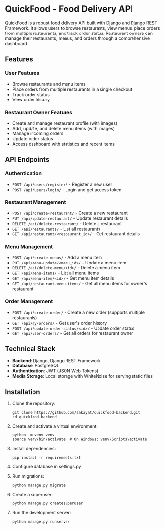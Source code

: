 # QuickFood - Food Delivery API

QuickFood is a robust food delivery API built with Django and Django REST Framework. It allows users to browse restaurants, view menus, place orders from multiple restaurants, and track order status. Restaurant owners can manage their restaurants, menus, and orders through a comprehensive dashboard.

## Features

### User Features
- Browse restaurants and menu items
- Place orders from multiple restaurants in a single checkout
- Track order status
- View order history

### Restaurant Owner Features
- Create and manage restaurant profile (with images)
- Add, update, and delete menu items (with images)
- Manage incoming orders
- Update order status
- Access dashboard with statistics and recent items

## API Endpoints

### Authentication
- `POST /api/users/register/` - Register a new user
- `POST /api/users/login/` - Login and get access token

### Restaurant Management
- `POST /api/create-restaurant/` - Create a new restaurant
- `PUT /api/update-restaurant/` - Update restaurant details
- `DELETE /api/delete-restaurant/` - Delete a restaurant
- `GET /api/restaurants/` - List all restaurants
- `GET /api/restaurant/<restaurant_id>/` - Get restaurant details

### Menu Management
- `POST /api/create-menus/` - Add a menu item
- `PUT /api/menu-update/<menu_id>/` - Update a menu item
- `DELETE /api/delete-menu/<id>/` - Delete a menu item
- `GET /api/menu-items/` - List all menu items
- `GET /api/menu-item/<id>/` - Get menu item details
- `GET /api/restaurant-menu-items/` - Get all menu items for owner's restaurant

### Order Management
- `POST /api/create-order/` - Create a new order (supports multiple restaurants)
- `GET /api/my-orders/` - Get user's order history
- `POST /api/update-order-status/<id>/` - Update order status
- `GET /api/user-orders/` - Get all orders for restaurant owner


## Technical Stack

- **Backend**: Django, Django REST Framework
- **Database**: PostgreSQL
- **Authentication**: JWT (JSON Web Tokens)
- **Media Storage**: Local storage with WhiteNoise for serving static files

## Installation

1. Clone the repository:
   ```
   git clone https://github.com/sakayat/quickfood-backend.git
   cd quickfood-backend
   ```

2. Create and activate a virtual environment:
   ```
   python -m venv venv
   source venv/bin/activate  # On Windows: venv\Scripts\activate
   ```

3. Install dependencies:
   ```
   pip install -r requirements.txt
   ```

4. Configure database in settings.py

5. Run migrations:
   ```
   python manage.py migrate
   ```

6. Create a superuser:
   ```
   python manage.py createsuperuser
   ```

7. Run the development server:
   ```
   python manage.py runserver
   ```
